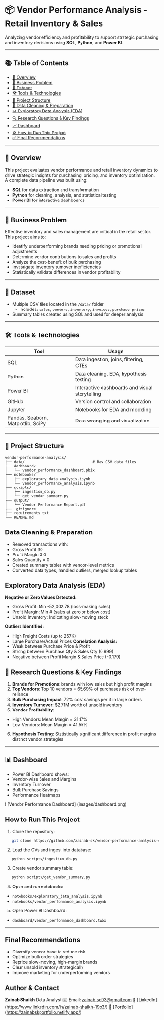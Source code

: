 # 📦 Vendor Performance Analysis - Retail Inventory & Sales

Analyzing vendor efficiency and profitability to support strategic purchasing and inventory decisions using **SQL**, **Python**, and **Power BI**.

---

## 📚 Table of Contents

- [📌 Overview](#-overview)
- [💼 Business Problem](#-business-problem)
- [📂 Dataset](#-dataset)
- [🛠️ Tools & Technologies](#-tools--technologies)
- [📁 Project Structure](#-project-structure)
- [🧹 Data Cleaning & Preparation](#-data-cleaning--preparation)
- [📊 Exploratory Data Analysis (EDA)](#-exploratory-data-analysis-eda)
- [🔍 Research Questions & Key Findings](#-research-questions--key-findings)
- [📈 Dashboard](#-dashboard)
- [⚙️ How to Run This Project](#️-how-to-run-this-project)
- [✅ Final Recommendations](#-final-recommendations)

---

## 📌 Overview

This project evaluates vendor performance and retail inventory dynamics to drive strategic insights for purchasing, pricing, and inventory optimization. A complete data pipeline was built using:

- **SQL** for data extraction and transformation
- **Python** for cleaning, analysis, and statistical testing
- **Power BI** for interactive dashboards

---

## 💼 Business Problem

Effective inventory and sales management are critical in the retail sector. This project aims to:

- Identify underperforming brands needing pricing or promotional adjustments
- Determine vendor contributions to sales and profits
- Analyze the cost-benefit of bulk purchasing
- Investigate inventory turnover inefficiencies
- Statistically validate differences in vendor profitability

---

## 📂 Dataset

- Multiple CSV files located in the `/data/` folder
  - Includes: `sales`, `vendors`, `inventory`, `invoices`, `purchase prices`
- Summary tables created using SQL and used for deeper analysis

---

## 🛠️ Tools & Technologies

| Tool                               | Usage                                          |
| ---------------------------------- | ---------------------------------------------- |
| SQL                                | Data ingestion, joins, filtering, CTEs         |
| Python                             | Data cleaning, EDA, hypothesis testing         |
| Power BI                           | Interactive dashboards and visual storytelling |
| GitHub                             | Version control and collaboration              |
| Jupyter                            | Notebooks for EDA and modeling                 |
| Pandas, Seaborn, Matplotlib, SciPy | Data wrangling and visualization               |

---

## 📁 Project Structure

```plaintext
vendor-performance-analysis/
├── data/                               # Raw CSV data files
├── dashboard/
│   └── vendor_performance_dashboard.pbix
├── notebooks/
│   ├── exploratory_data_analysis.ipynb
│   └── vendor_performance_analysis.ipynb
├── scripts/
│   ├── ingestion_db.py
│   └── get_vendor_summary.py
├── output/
│   └── Vendor Performance Report.pdf
├── .gitignore
├── requirements.txt
└── README.md
```

## Data Cleaning & Preparation

- Removed transactions with:
- Gross Profit 30
- Profit Margin $ 0
- Sales Quantity = 0
- Created
  summary tables with vendor-level metrics
- Converted data types, handled outliers, merged lookup tables

## Exploratory Data Analysis (EDA)

**Negative or Zero Values Detected:**

- Gross Profit: Min -52,002.78 (loss-making sales)
- Profit Margin: Min # (sales at zero or below cost)
- Unsold Inventory: Indicating slow-moving stock

**Outliers Identified:**

- High Freight Costs (up to 257K)
- Large Purchase/Actual Prices
  **Correlation Analysis:**
- Weak between Purchase Price & Profit
- Strong between Purchase Qty & Sales Qty (0.999)
- Negative between Profit Margin & Sales Price (-0.179)

## 🔎 Research Questions & Key Findings

1. **Brands for Promotions**:
   brands with low sales but high profit margins
2. **Top Vendors**: Top 10 vendors
   = 65.69% of purchases risk of over-reliance
3. **Bulk Purchasing Impact**: 72% cost savings per it in large orders
4. **Inventory Turnover**: $2.71M worth of unsold inventory
5. **Vendor Profitability**:

- High Vendors: Mean Margin = 31.17%
- Low Vendors: Mean Margin = 41.55%

6. **Hypothesis Testing**: Statistically significant difference in profit margins distinct vendor strategies

---

## 📊 Dashboard

- Power BI Dashboard shows:
- Vendor-wise Sales and Margins
- Inventory Turnover
- Bulk Purchase Savings
- Performance Heatmaps

! [Vendor Performance Dashboard] (images/dashboard.png)

## How to Run This Project

1. Clone the repository:

```bash
   git clone https://github.com/zainab-sk/vendor-performance-analysis-sql-python-tableau-powerbi.git
```

2. Load the CVs and ingest into database:

```bash
   python scripts/ingestion_db.py
```

3. Create vendor summary table:

```bash
   python scripts/get_vendor_summary.py
```

4. Open and run notebooks:

- `notebooks/exploratory_data_analysis.ipynb`
- `notebooks/vendor_performance_analysis.ipynb`

5. Open Power BI Dashboard:

- `dashboard/vendor_performance_dashboard.twbx`

---

## Final Recommendations

- Diversify vendor base to reduce risk
- Optimize bulk order strategies
- Reprice slow-moving, high-margin brands
- Clear unsold inventory strategically
- Improve marketing for underperforming vendors

## Author & Contact

**Zainab Shaikh**
Data Analyst
✉️ Email: zainab.sd03@gmail.com
🔗 [LinkedIn] (https://www.linkedin.com/in/zainab-shaikh-19o3/)
🔗 [Portfolio] (https://zainabskportfolio.netlify.app/)
